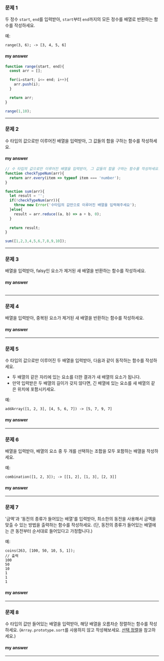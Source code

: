 ### 문제 1

두 정수 `start`, `end`를 입력받아, `start`부터 `end`까지의 모든 정수를 배열로 반환하는 함수를 작성하세요.

예:
```
range(3, 6); -> [3, 4, 5, 6]
```

#### my answer
```js
function range(start, end){
  const arr = [];

  for(i=start; i<= end; i++){
    arr.push(i);
  }

  return arr;
}

range(1,10);
```
---
### 문제 2

수 타입의 값으로만 이루어진 배열을 입력받아, 그 값들의 합을 구하는 함수를 작성하세요.

#### my answer
```js
// 수 타입의 값으로만 이루어진 배열을 입력받아, 그 값들의 합을 구하는 함수를 작성하세요.
function checkTypeNum(arr){
  return arr.every(item => typeof item === 'number');
}

function sum(arr){
  let result = '';
  if(!checkTypeNum(arr)){
    throw new Error('수타입의 값만으로 이루어진 배열을 입력해주세요');
  }else{
    result = arr.reduce((a, b) => a + b, 0);
  }
  
  return result;
}

sum([1,2,3,4,5,6,7,8,9,10]);
```
---
### 문제 3

배열을 입력받아, falsy인 요소가 제거된 새 배열을 반환하는 함수를 작성하세요.

#### my answer
```js

```
---
### 문제 4

배열을 입력받아, 중복된 요소가 제거된 새 배열을 반환하는 함수를 작성하세요.

#### my answer

---
### 문제 5

수 타입의 값으로만 이루어진 두 배열을 입력받아, 다음과 같이 동작하는 함수를 작성하세요.
- 두 배열의 같은 자리에 있는 요소를 더한 결과가 새 배열의 요소가 됩니다.
- 만약 입력받은 두 배열의 길이가 갖지 않다면, 긴 배열에 있는 요소를 새 배열의 같은 위치에 포함시키세요.

예:
```
addArray([1, 2, 3], [4, 5, 6, 7]) -> [5, 7, 9, 7]
```

#### my answer

---
### 문제 6

배열을 입력받아, 배열의 요소 중 두 개를 선택하는 조합을 모두 포함하는 배열을 작성하세요.

예:
```
combination([1, 2, 3]); -> [[1, 2], [1, 3], [2, 3]]
```

#### my answer

---
### 문제 7

'금액'과 '동전의 종류가 들어있는 배열'를 입력받아, 최소한의 동전을 사용해서 금액을 맞출 수 있는 방법을 출력하는 함수를 작성하세요.
(단, 동전의 종류가 들어있는 배열에는 큰 동전부터 순서대로 들어있다고 가정합니다.)

예:
```
coins(263, [100, 50, 10, 5, 1]);
// 출력
100
50
10
1
1
1
```

#### my answer

---
### 문제 8

수 타입의 값만 들어있는 배열을 입력받아, 해당 배열을 오름차순 정렬하는 함수를 작성하세요. (`Array.prototype.sort`를 사용하지 않고 작성해보세요. [선택 정렬](https://ko.wikipedia.org/wiki/%EC%84%A0%ED%83%9D_%EC%A0%95%EB%A0%AC)을 참고하세요.)

#### my answer

---